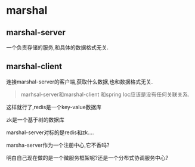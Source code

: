 # marshal

## marshal-server 

一个负责存储的服务,和具体的数据格式无关.

## marshal-client

连接marshal-server的客户端,获取什么数据,也和数据格式无关.

> marhsal-server和marshal-client 和spring Ioc应该是没有任何关联关系.


这样就行了,redis是一个key-value数据库

zk是一个基于树的数据库

marshal-server对标的是redis和zk....

marsha-server作为一个注册中心,它不香吗?

明白自己现在做的是一个微服务框架呢?还是一个分布式协调服务中心?
















